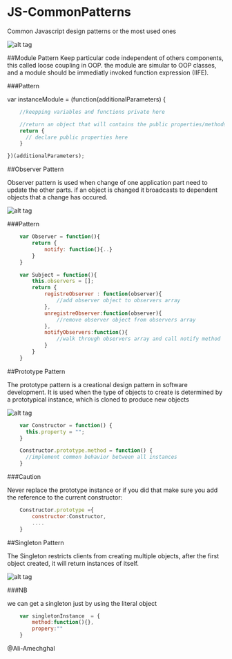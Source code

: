 # JS-CommonPatterns
Common Javascript design patterns or the most used ones


![alt tag](http://tattoocollection.in/wp-content/uploads/Wonderful-Tribal-Tattoo-On-Biceps-For-Men-9.gif)

##Module Pattern
Keep particular code independent of others components, this called loose coupling in OOP.
the module are simular to OOP classes, and a module should be immediatly invoked function expression (IIFE).

###Pattern

var instanceModule = (function(additionalParameters) {
```javascript
    //keepping variables and functions private here

    //return an object that will contains the public properties/methods
    return {
      // declare public properties here
    }

})(additionalParameters);
```
##Observer Pattern

Observer pattern is used when change of one application part need to update the other parts.
if an object is changed it broadcasts to dependent objects that a change has occured.

![alt tag](https://upload.wikimedia.org/wikipedia/commons/thumb/8/8d/Observer.svg/1000px-Observer.svg.png)

###Pattern

```javascript
	var Observer = function(){
		return {
			notify: function(){..}
		}
	}

	var Subject = function(){
		this.observers = [];
		return {
			registreObserver : function(observer){
				//add observer object to observers array
			},
			unregistreObserver:function(observer){
				//remove observer object from observers array
			},
			notifyObservers:function(){
				//walk through observers array and call notify method
			}
		}
	}
```
##Prototype Pattern

The prototype pattern is a creational design pattern in software development. It is used when the type of objects to create is determined by a prototypical instance, which is cloned to produce new objects

![alt tag](https://upload.wikimedia.org/wikipedia/commons/1/14/Prototype_UML.svg)

```javascript
	var Constructor = function() {
	  this.property = "";
	}

	Constructor.prototype.method = function() {
	  //implement common behavior between all instances
	}
```

###Caution

Never replace the prototype instance or if you did that make sure you add the reference to the current constructor: 

```javascript
	Constructor.prototype ={
		constructor:Constructor,
		....
	}
```
##Singleton Pattern

The Singleton restricts clients from creating multiple objects, after the first object created, it will return instances of itself.


![alt tag](https://upload.wikimedia.org/wikipedia/commons/d/dc/Singleton_pattern_uml.png)

###NB

we can get a singleton just by using the literal object 

```javascript
	var singletonInstance  = {
		method:function(){},
		propery:""
	}
```

@Ali-Amechghal
